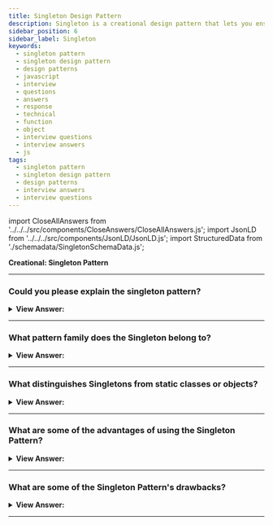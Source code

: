 ```yaml
---
title: Singleton Design Pattern
description: Singleton is a creational design pattern that lets you ensure that a class has only one instance, while providing a global access point to this instance.
sidebar_position: 6
sidebar_label: Singleton
keywords:
  - singleton pattern
  - singleton design pattern
  - design patterns
  - javascript
  - interview
  - questions
  - answers
  - response
  - technical
  - function
  - object
  - interview questions
  - interview answers
  - js
tags:
  - singleton pattern
  - singleton design pattern
  - design patterns
  - interview answers
  - interview questions
---
```


import CloseAllAnswers from '../../../src/components/CloseAnswers/CloseAllAnswers.js';
import JsonLD from '../../../src/components/JsonLD/JsonLD.js';
import StructuredData from './schemadata/SingletonSchemaData.js';

<JsonLD data={StructuredData} />

<head>
  <title>Singleton Pattern | JavaScript Frontend Interview Questions</title>
</head>

**Creational: Singleton Pattern**

<CloseAllAnswers />

---

### Could you please explain the singleton pattern?

<details className='answer'>
  <summary>
    <strong>View Answer:</strong>
  </summary>
  <div>
    <div>
      <strong>Interview Response:</strong> The Singleton pattern is a design principle restricting a class's instantiation to one object. That's also useful when just one object is required to coordinate system-wide actions. The Singleton pattern traditionally gets implemented by creating a class with a method that creates a new class instance even if one doesn't already exist. If an object's instance already exists, it simply returns a pointer to it.<br/>
    </div><br />
  <div><strong className="codeExample">Diagram:</strong><br /><br />

  <div></div>

<img src="/img/javascript-singleton.jpg" /><br /><br />

**The objects participating in this pattern are:**

**Singleton** -- In example code: _MySingleton_

- It returns an instance via a constructor.
- In charge of creating and managing the instance object.

</div><br />
  <div><strong className="codeExample">Code Example:</strong><br /><br />

  <div></div>

```js
// ES2015+ keywords/syntax used: const, let, arrow function syntax
//                  class, constructor, import, export

// Instance stores a reference to the Singleton
let instance;

// Private methods and variables
const privateMethod = () => {
    console.log('I am private');
  };
const privateVariable = 'Im also private';
const randomNumber = Math.random();

// Singleton
class MySingleton {
  // Get the Singleton instance if one exists
  // or create one if it doesn't
  constructor() {
    if (!instance) {
      // Public property
      this.publicProperty = 'I am also public';
      instance = this;
    }

    return instance;
  }

  // Public methods
  publicMethod() {
    console.log('The public can see me!');
  }

  getRandomNumber() {
    return randomNumber;
  }
}
// [ES2015+] Default export module, without name
export default MySingleton;


// Instance stores a reference to the Singleton
let instance;

// Singleton
class MyBadSingleton {
    // Always create a new Singleton instance
    constructor() {
        this.randomNumber = Math.random();
        instance = this;

        return instance;
    }

    getRandomNumber() {
        return this.randomNumber;
    }
}

export default MyBadSingleton;

// Usage:
import MySingleton from './MySingleton';
import MyBadSingleton from './MyBadSingleton';

const singleA = new MySingleton();
const singleB = new MySingleton();

console.log(singleA.getRandomNumber() === singleB.getRandomNumber()); // true

const badSingleA = new MyBadSingleton();
const badSingleB = new MyBadSingleton();

console.log(badSingleA.getRandomNumber() !== badSingleB.getRandomNumber()); // true

// Note: as we are working with random numbers, there is a
// mathematical possibility both numbers will be the same,
// however unlikely. The above example should otherwise still
// be valid.
```

  </div>

  </div>
</details>

---

### What pattern family does the Singleton belong to?

<details>
  <summary>
    <strong>View Answer:</strong>
  </summary>
  <div>
    <div>
      <strong>Interview Response:</strong> The singleton pattern is a type of Creational design pattern.
    </div>
  </div>
</details>

---

### What distinguishes Singletons from static classes or objects?

<details>
  <summary>
    <strong>View Answer:</strong>
  </summary>
  <div>
    <div>
      <strong>Interview Response:</strong> Singletons vary from static classes (or objects). Their initialization delays, typically because they require information that may not be available at the time of initialization. They don't make it easy for code that isn't aware of a previous reference to them to find them. A Singleton returns a structure rather than an object or a "class." Consider how closure variables aren't closures - the closure is the function scope that provides the closure.
    </div>

  </div>
</details>

---

### What are some of the advantages of using the Singleton Pattern?

<details>
  <summary>
    <strong>View Answer:</strong>
  </summary>
  <div>
    <div>
      <strong>Interview Response:</strong> Benefits of the Singleton Pattern
    </div>
    <br />
    <div></div>

- You can be certain that a class only has one instance.
- You are granted global access to that instance.
- The singleton object only gets initialized the first time it is requested.

<br />
  </div>
</details>

---

### What are some of the Singleton Pattern's drawbacks?

<details>
  <summary>
    <strong>View Answer:</strong>
  </summary>
  <div>
    <div>
      <strong>Interview Response:</strong> Restricting the instantiation to just one instance could save a lot of memory space. Instead of setting up memory for a new instance each time, we only have to set up memory for that one instance referenced throughout the application. However, Singletons are considered an anti-pattern, and we should try to avoid using them in JavaScript.
    </div>
    <br />
    <div></div>

- Infringes on the Single Responsibility Principle: At the same time, the pattern solves two problems.
- The Singleton pattern can hide lousy design, such as when application components know too much about each other.
- In a multithreaded environment, the pattern gets treated differently so that multiple threads do not create a singleton object multiple times.
- Unit testing the Singleton's client code may be complicated because many test frameworks rely on inheritance when producing mock objects. This reliance is relative to the constructor of the singleton class being private, and overriding static methods is impossible in most languages. You'll need to develop a unique way to mock the Singleton. Or don't write the tests at all. Alternatively, avoid using the Singleton pattern.

<br />
  </div>
</details>

---
